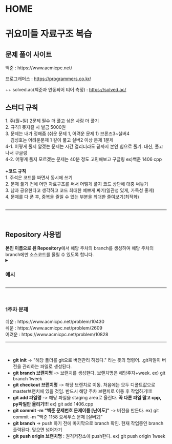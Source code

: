 # HOME

<h1>귀요미들 자료구조 복습</h1>

<h2>문제 풀이 사이트</h2>
백준 : https://www.acmicpc.net/

프로그래머스 : https://programmers.co.kr/

++ solved.ac(백준과 연동되어 티어 측정) : https://solved.ac/

<h2> 스터디 규칙</h2>
1. 주(월~일) 2문제 필수 더 풀고 싶은 사람 더 풀기 <br>
2. 규칙1 못지킬 시 벌금 5000원 <br>
3. 문제는 내가 정해줌 (쉬운 문제 1, 어려운 문제 1) 브론즈3~실버4 <br>
&nbsp;&nbsp;&nbsp;&nbsp;김성호는 어려운문제 1 같이 풀고 실버2 이상 문제 1문제<br>
4-1. 어떻게 풀지 알겠는 문제는 시간 걸리더라도 끝까지 본인 힘으로 풀기. 대신, 풀고 나서 구글링<br>
4-2. 어떻게 풀지 모르겠는 문제는 40분 정도 고민해보고 구글링 ex)백준 1406 cpp<br>
<br>
<b>+코드 규칙</b><br>
1. 주석은 코드를 짜면서 동시에 쓰기 <br>
2. 문제 풀기 전에 어떤 자료구조를 써서 어떻게 풀지 코드 상단에 대충 써놓기<br>
3. 남과 공유한다고 생각하고 코드 최대한 예쁘게 짜기(일관성 있게, 가독성 좋게)<br>
4. 문제를 다 푼 후, 중복을 줄일 수 있는 부분을 최대한 줄여보기(최적화)<br>
<br><hr><br>
<h2>Repository 사용법</h2>    
<b>본인 이름으로 된 Repository</b>에서 
해당 주차의 branch를 생성하여 해당 주차의 branch에만 소스코드를 올릴 수 있도록 합니다.  

<details>
  <summary><h3>예시</h3></summary>
  
  <img src="https://user-images.githubusercontent.com/81570533/175817395-520597b9-8ded-4f18-9553-03c77c1606e0.png">
  <em><strong>예시를 위해 0week로 시작했고, 2022-06-27부터는 1week 시작!!!!!!!!!!!</strong></em>
</details>
<hr><br>
<h3>1주차 문제</h3>
쉬운 : https://www.acmicpc.net/problem/10430<br>
쉬운 : https://www.acmicpc.net/problem/2609<br>
어려운 : https://www.acmicpc.net/problem/10828
<br><hr><br>

- **git init** -> "해당 폴더를 git으로 버전관리 하겠다." 라는 뜻의 명령어. .git파일이 버전을 관리하는 파일로 생성된다. 
- **git branch 브랜치명** -> 브랜치를 생성한다. 브랜치명은 해당주자+week. ex) git branch 1week
- **git checkout 브랜치명** -> 해당 브랜치로 이동. 처음에는 모두 디폴트값으로 master브랜치에 있을 것임. 반드시 해당 주차 브랜치로 이동 후 작업하기!!!!
- **git add 파일명** -> 해당 파일을 staging area로 올린다. <strong>꼭 다른 파일 말고 cpp, py파일만 올리기!!!</strong> ex) git add 1406.cpp 
- **git commit -m "백준 문제번호 문제이름 [난이도]"** -> 버전을 만든다. ex) git commit -m "백준 1158 요세푸스 문제 [실버2]" 
- **git branch** -> push 하기 전에 마지막으로 branch 확인. 현재 작업중인 branch 출력된다. 맞으면 넘어가기
- **git push origin 브랜치명** : 원격저장소에 push한다. ex) git push origin 1week

